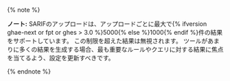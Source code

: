 {% note %}

**ノート:** SARIFのアップロードは、アップロードごとに最大で{% ifversion ghae-next or fpt or ghes > 3.0 %}5000{% else %}1000{% endif %}件の結果をサポートしています。 この制限を超えた結果は無視されます。 ツールがあまりに多くの結果を生成する場合、最も重要なルールやクエリに対する結果に焦点を当てるよう、設定を更新すべきです。

{% endnote %}
